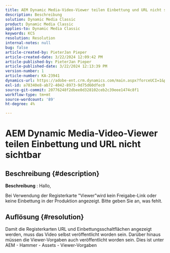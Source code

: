 ```yaml
---
title: AEM Dynamic Media-Video-Viewer teilen Einbettung und URL nicht sichtbar
description: Beschreibung
solution: Dynamic Media Classic
product: Dynamic Media Classic
applies-to: Dynamic Media Classic
keywords: KCS
resolution: Resolution
internal-notes: null
bug: false
article-created-by: PieterJan Pieper
article-created-date: 3/22/2024 12:09:42 PM
article-published-by: PieterJan Pieper
article-published-date: 3/22/2024 12:13:39 PM
version-number: 1
article-number: KA-23941
dynamics-url: https://adobe-ent.crm.dynamics.com/main.aspx?forceUCI=1&pagetype=entityrecord&etn=knowledgearticle&id=c851a20d-45e8-ee11-904d-6045bd006295
exl-id: a78340e8-ab72-4042-8973-9d75d60dfec0
source-git-commit: 20776248f2dbee0d328102ceb2c39eee1474c8f1
workflow-type: tm+mt
source-wordcount: '89'
ht-degree: 4%

---
```


# AEM Dynamic Media-Video-Viewer teilen Einbettung und URL nicht sichtbar

## Beschreibung {#description}


<b>Beschreibung</b> : Hallo,

Bei Verwendung der Registerkarte &quot;Viewer&quot;wird kein Freigabe-Link oder keine Einbettung in der Produktion angezeigt. Bitte geben Sie an, was fehlt.


## Auflösung {#resolution}


Damit die Registerkarten URL und Einbettungsschaltflächen angezeigt werden, muss das Video selbst veröffentlicht worden sein. Darüber hinaus müssen die Viewer-Vorgaben auch veröffentlicht worden sein. Dies ist unter AEM - Hammer - Assets - Viewer-Vorgaben
